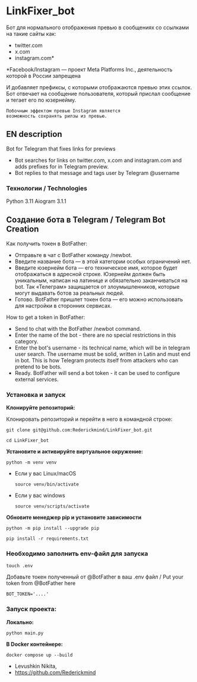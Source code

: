 # LinkFixer_bot
Бот для нормального отображения превью в сообщениях со ссылками на такие сайты как:
- twitter.com
- x.com
- instagram.com*

*Facebook/Instagram — проект Meta Platforms Inc., деятельность которой в России запрещена

И добавляет префиксы, с которыми отображаются превью этих ссылок. Бот отвечает на сообщение пользователя, который прислал сообщение и тегает его по юзернейму.

```
Побочным эффектом превью Instagram является
возможность сохранять рилзы из превью.
```

## EN description
Bot for Telegram that fixes links for previews
- Bot searches for links on twitter.com, x.com and instagram.com and adds prefixes for in Telegram preview.
- Bot replies to that message and tags user by Telegram @username


### Технологии / Technologies
Python 3.11
Aiogram 3.1.1

## Создание бота в Telegram / Telegram Bot Creation

Как получить токен в BotFather:

- Отправьте в чат с BotFather команду /newbot.
- Введите название бота — в этой категории особых ограничений нет.
- Введите юзернейм бота — его техническое имя, которое будет отображаться в адресной строке. Юзернейм должен быть уникальным, написан на латинице и обязательно заканчиваться на bot. Так «Телеграм» защищается от злоумышленников, которые могут выдавать ботов за реальных людей.
- Готово. BotFather пришлет токен бота — его можно использовать для настройки в сторонних сервисах.

How to get a token in BotFather:

- Send to chat with the BotFather /newbot command.
- Enter the name of the bot - there are no special restrictions in this category.
- Enter the bot's username - its technical name, which will be in telegram user search. The username must be solid, written in Latin and must end in bot. This is how Telegram protects itself from attackers who can pretend to be bots.
- Ready. BotFather will send a bot token - it can be used to configure external services.


### Установка и запуск

**Клонируйте репозиторий:**

Клонировать репозиторий и перейти в него в командной строке:

```
git clone git@github.com:Rederickmind/LinkFixer_bot.git
```

```
cd LinkFixer_bot
```

**Установите и активируйте виртуальное окружение:**

```
python -m venv venv
```

* Если у вас Linux/macOS

    ```
    source venv/bin/activate
    ```

* Если у вас windows

    ```
    source venv/scripts/activate
    ```

**Обновите менеджер pip и установите зависимости**

```
python -m pip install --upgrade pip
```

```
pip install -r requirements.txt
```

### Необходимо заполнить env-файл для запуска
```
touch .env
```

Добавьте токен полученный от @BotFather в ваш .env файл / Put your token from @BotFather here

```
BOT_TOKEN='....'
```

### Запуск проекта:

**Локально:**

```
python main.py
```

**В Docker контейнере:**
```
docker compose up --build
```



- Levushkin Nikita,
- https://github.com/Rederickmind